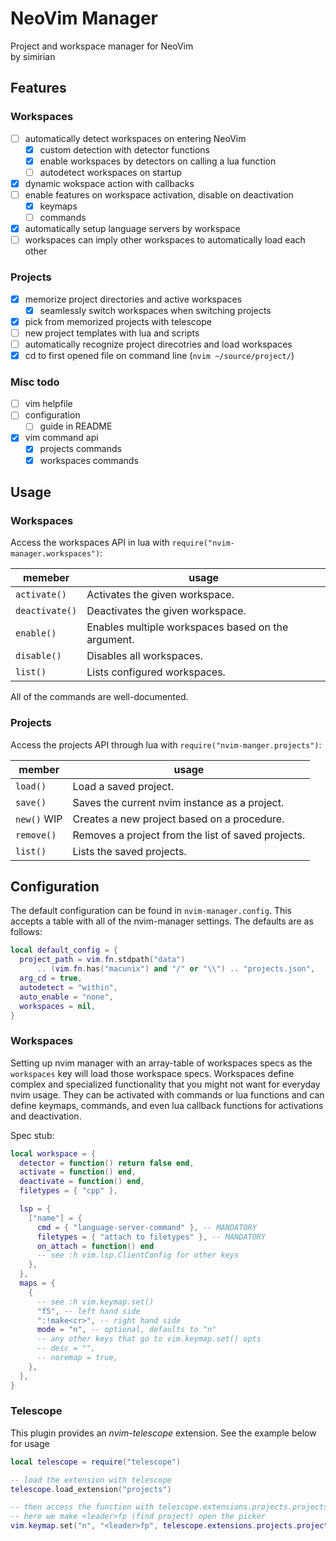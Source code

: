 # NeoVim Manager

Project and workspace manager for NeoVim<br>
by simirian

## Features

### Workspaces

- [ ] automatically detect workspaces on entering NeoVim
    - [x] custom detection with detector functions
    - [x] enable workspaces by detectors on calling a lua function
    - [ ] autodetect workspaces on startup
- [x] dynamic wokspace action with callbacks
- [ ] enable features on workspace activation, disable on deactivation
    - [x] keymaps
    - [ ] commands
- [x] automatically setup language servers by workspace
- [ ] workspaces can imply other workspaces to automatically load each other

### Projects

- [x] memorize project directories and active workspaces
    - [x] seamlessly switch workspaces when switching projects
- [x] pick from memorized projects with telescope
- [ ] new project templates with lua and scripts
- [ ] automatically recognize project direcotries and load workspaces
- [x] cd to first opened file on command line (`nvim ~/source/project/`)

### Misc todo

- [ ] vim helpfile
- [ ] configuration
    - [ ] guide in README
- [x] vim command api
    - [x] projects commands
    - [x] workspaces commands

## Usage

### Workspaces

Access the workspaces API in lua with `require("nvim-manager.workspaces")`:

| memeber        | usage                                              |
| -------------- | -------------------------------------------------- |
| `activate()`   | Activates the given workspace.                     |
| `deactivate()` | Deactivates the given workspace.                   |
| `enable()`     | Enables multiple workspaces based on the argument. |
| `disable()`    | Disables all workspaces.                           |
| `list()`       | Lists configured workspaces.                       |

All of the commands are well-documented.

### Projects

Access the projects API through lua with `require("nvim-manger.projects")`:

| member      | usage                                              |
| ----------- | -------------------------------------------------- |
| `load()`    | Load a saved project.                              |
| `save()`    | Saves the current nvim instance as a project.      |
| `new()` WIP | Creates a new project based on a procedure.        |
| `remove()`  | Removes a project from the list of saved projects. |
| `list()`    | Lists the saved projects.                          |

## Configuration

The default configuration can be found in `nvim-manager.config`. This accepts a
table with all of the nvim-manager settings. The defaults are as follows:

```lua
local default_config = {
  project_path = vim.fn.stdpath("data")
      .. (vim.fn.has("macunix") and "/" or "\\") .. "projects.json",
  arg_cd = true,
  autodetect = "within",
  auto_enable = "none",
  workspaces = nil,
}
```

### Workspaces

Setting up nvim manager with an array-table of workspaces specs as the
`workspaces` key will load those workspace specs. Workspaces define complex and
specialized functionality that you might not want for everyday nvim usage. They
can be activated with commands or lua functions and can define keymaps,
commands, and even lua callback functions for activations and deactivation.

Spec stub:

```lua
local workspace = {
  detector = function() return false end,
  activate = function() end,
  deactivate = function() end,
  filetypes = { "cpp" },

  lsp = {
    ["name"] = {
      cmd = { "language-server-command" }, -- MANDATORY
      filetypes = { "attach to filetypes" }, -- MANDATORY
      on_attach = function() end
      -- see :h vim.lsp.ClientConfig for other keys
    },
  },
  maps = {
    {
      -- see :h vim.keymap.set()
      "f5", -- left hand side
      ":!make<cr>", -- right hand side
      mode = "n", -- optional, defaults to "n"
      -- any other keys that go to vim.keymap.set() opts
      -- desc = "",
      -- noremap = true,
    },
  },
}
```

### Telescope

This plugin provides an *nvim-telescope* extension. See the example below for
usage

```lua
local telescope = require("telescope")

-- load the extension with telescope
telescope.load_extension("projects")

-- then access the function with telescope.extensions.projects.projects
-- here we make <leader>fp (find project) open the picker
vim.keymap.set("n", "<leader>fp", telescope.extensions.projects.projects, {})
```
